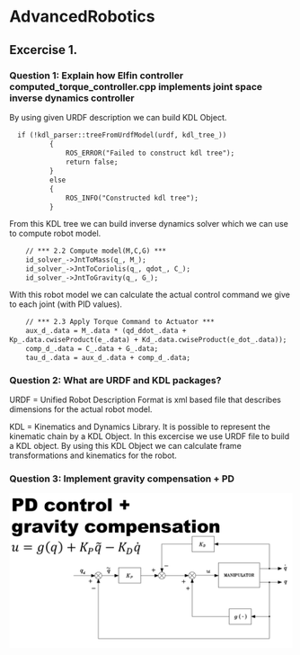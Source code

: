 # AdvancedRobotics

## Excercise 1.

### Question 1: Explain how Elfin controller computed_torque_controller.cpp implements joint space inverse dynamics controller

By using given URDF description we can build KDL Object.

      if (!kdl_parser::treeFromUrdfModel(urdf, kdl_tree_))
              {
                  ROS_ERROR("Failed to construct kdl tree");
                  return false;
              }
              else
              {
                  ROS_INFO("Constructed kdl tree");
              }
        
From this KDL tree we can build inverse dynamics solver which we can use to compute robot model. 

        // *** 2.2 Compute model(M,C,G) ***
        id_solver_->JntToMass(q_, M_);
        id_solver_->JntToCoriolis(q_, qdot_, C_);
        id_solver_->JntToGravity(q_, G_); 

With this robot model we can calculate the actual control command we give to each joint (with PID values).

        // *** 2.3 Apply Torque Command to Actuator ***
        aux_d_.data = M_.data * (qd_ddot_.data + Kp_.data.cwiseProduct(e_.data) + Kd_.data.cwiseProduct(e_dot_.data));
        comp_d_.data = C_.data + G_.data;
        tau_d_.data = aux_d_.data + comp_d_.data;


### Question 2: What are URDF and KDL packages?

URDF = Unified Robot Description Format is xml based file that describes dimensions for the actual robot model.

<link
    name="elfin_base">
    <inertial>
      <origin
        xyz="-0.0319402056221453 0.427120668618383 -5.39351164605318E-06"
        rpy="0 0 0" />
      <mass
        value="4.3052612459755" />
      <inertia
        ixx="0.291480854811486"
        ixy="-0.00222433961096429"
        ixz="-2.01923964457691E-06"
        iyy="0.0113685309214344"
        iyz="-3.62155285906403E-06"
        izz="0.298007263296196" />
    </inertial>
    <visual>
      <origin
        xyz="0 0 0"
        rpy="0 0 0" />
      <geometry>
        <mesh
          filename="package://elfin_description/meshes/elfin3/elfin_base.STL" />
      </geometry>
      <material
        name="metal_white"/>
    </visual>
    <collision>
      <origin
        xyz="0 0 0"
        rpy="0 0 0" />
      <geometry>
        <mesh
          filename="package://elfin_description/meshes/elfin3/elfin_base.STL" />
      </geometry>
    </collision>
  </link>
  
  
KDL = Kinematics and Dynamics Library. It is possible to represent the kinematic chain by a KDL Object. In this excercise we use URDF file to 
build a KDL object. By using this KDL Object we can calculate frame transformations and kinematics for the robot.

### Question 3: Implement gravity compensation + PD

![alt text](https://github.com/betrri/AdvancedRobotics/blob/master/pd%2Bgrav.png)
